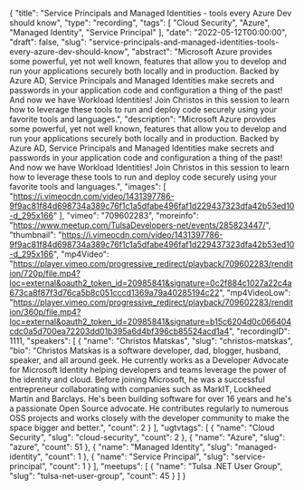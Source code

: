 {
  "title": "Service Principals and Managed Identities - tools every Azure Dev should know",
  "type": "recording",
  "tags": [
    "Cloud Security",
    "Azure",
    "Managed Identity",
    "Service Principal"
  ],
  "date": "2022-05-12T00:00:00",
  "draft": false,
  "slug": "service-principals-and-managed-identities-tools-every-azure-dev-should-know",
  "abstract": "Microsoft Azure provides some powerful, yet not well known, features that allow you to develop and run your applications securely both locally and in production. Backed by Azure AD, Service Principals and Managed Identities make secrets and passwords in your application code and configuration a thing of the past! And now we have Workload Identities! Join Christos in this session to learn how to leverage these tools to run and deploy code securely using your favorite tools and languages.",
  "description": "Microsoft Azure provides some powerful, yet not well known, features that allow you to develop and run your applications securely both locally and in production. Backed by Azure AD, Service Principals and Managed Identities make secrets and passwords in your application code and configuration a thing of the past! And now we have Workload Identities! Join Christos in this session to learn how to leverage these tools to run and deploy code securely using your favorite tools and languages.",
  "images": [
    "https://i.vimeocdn.com/video/1431397786-9f9ac81f84d698734a389c76f1c1a5dfabe496faf1d229437323dfa42b53ed10-d_295x166"
  ],
  "vimeo": "709602283",
  "moreinfo": "https://www.meetup.com/TulsaDevelopers-net/events/285823447/",
  "thumbnail": "https://i.vimeocdn.com/video/1431397786-9f9ac81f84d698734a389c76f1c1a5dfabe496faf1d229437323dfa42b53ed10-d_295x166",
  "mp4Video": "https://player.vimeo.com/progressive_redirect/playback/709602283/rendition/720p/file.mp4?loc=external&oauth2_token_id=20985841&signature=0c2f884c1027a22c4a673ca8f87f3d76ca5b8c051cccd1369a79a40285194c22",
  "mp4VideoLow": "https://player.vimeo.com/progressive_redirect/playback/709602283/rendition/360p/file.mp4?loc=external&oauth2_token_id=20985841&signature=b15c6204d0c066404cdc0a5d700ea72203dd01b395a6d4bf396cb85524acd1a4",
  "recordingID": 1111,
  "speakers": [
    {
      "name": "Christos Matskas",
      "slug": "christos-matskas",
      "bio": "Christos Matskas is a software developer, dad, blogger, husband, speaker, and all around geek. He currently works as a Developer Advocate for Microsoft Identity helping developers and teams leverage the power of the identity and cloud. Before joining Microsoft, he was a successful entrepreneur collaborating with companies such as MarkIT, Lockheed Martin and Barclays. He's been building software for over 16 years and he's a passionate Open Source advocate. He contributes regularly to numerous OSS projects and works closely with the developer community to make the space bigger and better.",
      "count": 2
    }
  ],
  "ugtvtags": [
    {
      "name": "Cloud Security",
      "slug": "cloud-security",
      "count": 2
    },
    {
      "name": "Azure",
      "slug": "azure",
      "count": 51
    },
    {
      "name": "Managed Identity",
      "slug": "managed-identity",
      "count": 1
    },
    {
      "name": "Service Principal",
      "slug": "service-principal",
      "count": 1
    }
  ],
  "meetups": [
    {
      "name": "Tulsa .NET User Group",
      "slug": "tulsa-net-user-group",
      "count": 45
    }
  ]
}